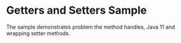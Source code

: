 Getters and Setters Sample
==========================

The sample demonstrates problem the method handles, Java 11 and wrapping setter methods.